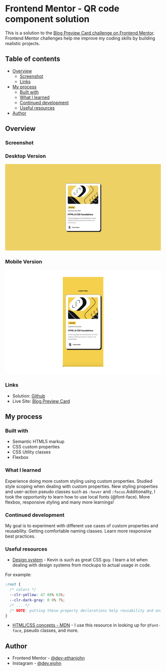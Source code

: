 # Frontend Mentor - QR code component solution

This is a solution to the [Blog Preview Card challenge on Frontend Mentor](https://www.frontendmentor.io/challenges/qr-code-component-iux_sIO_H). Frontend Mentor challenges help me improve my coding skills by building realistic projects.

## Table of contents

- [Overview](#overview)
  - [Screenshot](#screenshot)
  - [Links](#links)
- [My process](#my-process)
  - [Built with](#built-with)
  - [What I learned](#what-i-learned)
  - [Continued development](#continued-development)
  - [Useful resources](#useful-resources)
- [Author](#author)

## Overview

### Screenshot

### Desktop Version

![Desktop Version](/assets/images/desktop-view.png)

### Mobile Version

![Mobile Version](/assets/images/mobile-view.png)

### Links

- Solution: [Github](https://github.com/dev-ethanjohn/Blog-Preview-Card---UI.git)
- Live Site: [Blog Preview Card](https://blog-preview-card-ui-nine.vercel.app/)

## My process

### Built with

- Semantic HTML5 markup
- CSS custom properties
- CSS Utility classes
- Flexbox

### What I learned

Experience doing more custom styling using custom properties. Studied style scoping when dealing with custom properties. New styling properties and user-action pseudo classes such as `:hover` and `:focus`.Additionality, I took the opportunity to learn how to use local fonts (@font-face). More flexbox, responsive styling and many more learnings!

### Continued development

My goal is to experiment with different use cases of custom properties and reusability. Getting comfortable naming classes. Learn more responsive best practices.

### Useful resources

- [Design system](https://forum.freecodecamp.org/t/univershttps://www.youtube.com/watch?v=lRaL-8qZ0mM&t=17455s) - Kevin is such as great CSS guy. I learn a lot when dealing with design systems from mockups to actual usage in code.

For example:

```CSS
:root {
  /* colors */
  --clr-yellow: 47 88% 63%;
  --clr-dark-gray: 0 0% 7%;
  /* ... */
  /* NOTE: putting these property declarations help reusability and ensure consistency whatever style guide it bases off */
}
```

- [HTML/CSS concepts - MDN](https://developer.mozilla.org/en-US/) - I use this resource in looking up for `@font-face`, pseudo classes, and more.

## Author

- Frontend Mentor - [@dev-ethanjohn](https://www.frontendmentor.io/profile/dev-ethanjohn)
- Instagram - [@dev.ejohn](https://www.instagram.com/dev.ejohn/)
